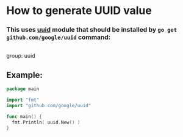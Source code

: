 # How to generate UUID value 

### This uses [uuid](https://pkg.go.dev/github.com/google/uuid#section-readme) module that should be installed by `go get github.com/google/uuid` command:

```go

```


group: uuid

## Example: 
```go
package main

import "fmt"
import "github.com/google/uuid"

func main() {
  fmt.Println( uuid.New() )
}
```


